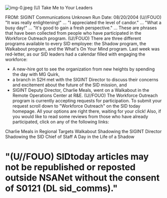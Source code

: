 ![img-0.jpeg](img-0.jpeg)
(U) Take Me to Your Leaders

FROM: SIGINT Communications
Unknown
Run Date: 08/20/2004
(U//FOUO) "It was really enlightening!" ... "I appreciated the level of candor." ... "What a busy day!" ... "It's good to gain a fresh perspective." ... These are phrases that have been collected from people who have participated in the Workforce Outreach program.
(U//FOUO) There are three different programs available to every SID employee: the Shadow program, the Walkabout program, and the What's On Your Mind program. Last week was red-letter, as our SID leaders had a calendar filled with engaging the workforce:

- A new-hire got to see the organization from new heights by spending the day with MG Quirk,
- a branch in S2H met with the SIGINT Director to discuss their concerns and excitement about the future of the SID mission, and
- SIGINT Deputy Director, Charlie Meals, went on a Walkabout in the Remote Operations Center at R\&E.
(U//FOUO) The Workforce Outreach program is currently accepting requests for participation. To submit your request scroll down to "Workforce Outreach" on the SID today homepage. All your options are right there, waiting for your click! Also, if you would like to read some reviews from those who have already participated, click on any of the following links:

Charlie Meals in Regional Targets Walkabout
Shadowing the SIGINT Director
Shadowing the SID Chief of Staff
A Day in the Life of a Shadow

# "(U//FOUO) SIDtoday articles may not be republished or reposted outside NSANet without the consent of S0121 (DL sid_comms)."
